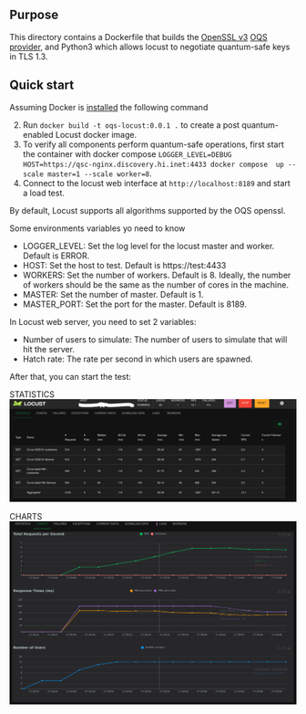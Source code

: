 ## Purpose 
This directory contains a Dockerfile that builds the [OpenSSL v3](https://github.com/openssl/openssl)  [OQS provider](https://github.com/open-quantum-safe/oqs-provider), and Python3 which allows locust to negotiate quantum-safe keys in TLS 1.3.

## Quick start
Assuming Docker is [installed](https://docs.docker.com/install) the following command

2) Run `docker build -t oqs-locust:0.0.1 .` to create a post quantum-enabled Locust docker image.
3) To verify all components perform quantum-safe operations, first start the container with docker compose `LOGGER_LEVEL=DEBUG HOST=https://qsc-nginx.discovery.hi.inet:4433 docker compose  up --scale master=1 --scale worker=8`.
4) Connect to the locust web interface at `http://localhost:8189` and start a load test.

By default, Locust supports all algorithms supported by the OQS openssl.

Some environments variables yo need to know
- LOGGER_LEVEL: Set the log level for the locust master and worker. Default is ERROR.
- HOST: Set the host to test. Default is https://test:4433
- WORKERS: Set the number of workers. Default is 8. Ideally, the number of workers should be the same as the number of cores in the machine.
- MASTER: Set the number of master. Default is 1.
- MASTER_PORT: Set the port for the master. Default is 8189.

In Locust web server, you need to set 2 variables:
- Number of users to simulate: The number of users to simulate that will hit the server.
- Hatch rate: The rate per second in which users are spawned.

After that, you can start the test:

STATISTICS
![img.png](images/img.png)

CHARTS
![img.png](images/img_charts.png)


